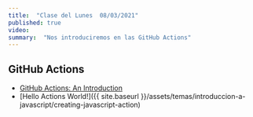 ```yaml
---
title:  "Clase del Lunes  08/03/2021"
published: true
video: 
summary:  "Nos introduciremos en las GitHub Actions"  
---
```



## GitHub Actions

* [GitHub Actions: An Introduction]({{site.baseurl}}/assets/temas/introduccion-a-javascript/github-actions)
* [Hello Actions World!]({{ site.baseurl }}/assets/temas/introduccion-a-javascript/creating-javascript-action)